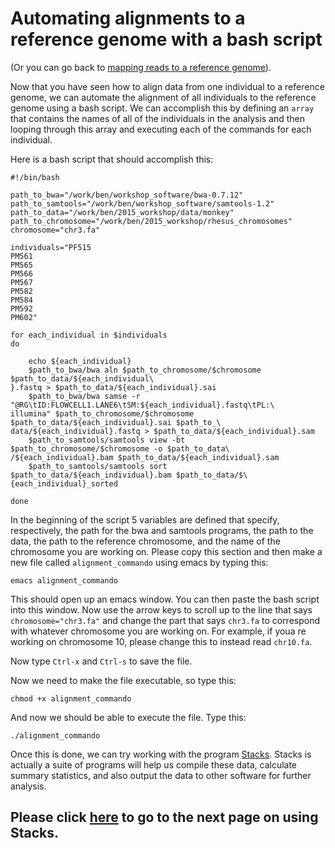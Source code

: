 # Automating alignments to a reference genome with a bash script

(Or you can go back to [mapping reads to a reference genome](https://github.com/evansbenj/Reduced-Representation-Workshop/blob/master/Mapping_reads_to_a_reference_genome.md)).

Now that you have seen how to align data from one individual to a reference genome, we can automate the alignment of all individuals to the reference genome using a bash script.  We can accomplish this by defining an `array` that contains the names of all of the individuals in the analysis and then looping through this array and executing each of the commands for each individual.

Here is a bash script that should accomplish this:

```
#!/bin/bash                                                                              

path_to_bwa="/work/ben/workshop_software/bwa-0.7.12"
path_to_samtools="/work/ben/workshop_software/samtools-1.2"
path_to_data="/work/ben/2015_workshop/data/monkey"
path_to_chromosome="/work/ben/2015_workshop/rhesus_chromosomes"
chromosome="chr3.fa"

individuals="PF515                                                                       
PM561                                                                                    
PM565                                                                                    
PM566                                                                                    
PM567                                                                                    
PM582                                                                                    
PM584                                                                                    
PM592                                                                                    
PM602"

for each_individual in $individuals
do

    echo ${each_individual}
    $path_to_bwa/bwa aln $path_to_chromosome/$chromosome $path_to_data/${each_individual\
}.fastq > $path_to_data/${each_individual}.sai
    $path_to_bwa/bwa samse -r "@RG\tID:FLOWCELL1.LANE6\tSM:${each_individual}.fastq\tPL:\
illumina" $path_to_chromosome/$chromosome $path_to_data/${each_individual}.sai $path_to_\
data/${each_individual}.fastq > $path_to_data/${each_individual}.sam
    $path_to_samtools/samtools view -bt $path_to_chromosome/$chromosome -o $path_to_data\
/${each_individual}.bam $path_to_data/${each_individual}.sam
    $path_to_samtools/samtools sort $path_to_data/${each_individual}.bam $path_to_data/$\
{each_individual}_sorted

done

```

In the beginning of the script 5 variables are defined that specify, respectively, the path for the bwa and samtools programs, the path to the data, the path to the reference chromosome, and the name of the chromosome you are working on.  Please copy this section and then make a new file called `alignment_commando` using emacs by typing this:

`emacs alignment_commando`

This should open up an emacs window.  You can then paste the bash script into this window.  Now use the arrow keys to scroll up to the line that says `chromosome="chr3.fa"` and change the part that says `chr3.fa` to correspond with whatever chromosome you are working on.  For example, if youa re working on chromosome 10, please change this to instead read `chr10.fa`.

Now type `Ctrl-x` and `Ctrl-s` to save the file.

Now we need to make the file executable, so type this:

`chmod +x alignment_commando`

And now we should be able to execute the file.  Type this:

`./alignment_commando`

Once this is done, we can try working with the program [Stacks](http://creskolab.uoregon.edu/stacks/manual/).  Stacks is actually a suite of programs will help us compile these data, calculate summary statistics, and also output the data to other software for further analysis.  

## Please click [here](https://github.com/evansbenj/Reduced-Representation-Workshop/blob/master/Using_Stacks_with_a_reference_genome.md) to go to the next page on using Stacks.
